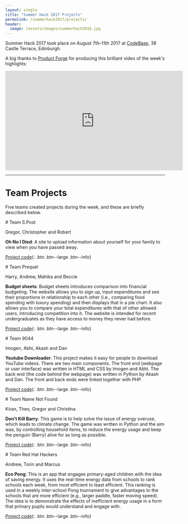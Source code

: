 ```yaml
--- 
layout: single
title: "Summer Hack 2017 Projects"
permalink: /summerhack2017/projects/
header:
  image: /assets/images/summerhack2016.jpg
--- 
```

Summer Hack 2017 took place on August 7th&ndash;11th 2017 at [CodeBase](https://goo.gl/maps/KD9Gru6wjzr), 38 Castle Terrace, Edinburgh. 

A big thanks to [Product Forge](https://productforge.io) for producing this brilliant video of the week's highlights:
<iframe width="560" height="315" src="https://www.youtube.com/embed/jh6mrX0uLZM" frameborder="0" allowfullscreen></iframe>

----

# Team Projects

Five teams created projects during the week, and these are briefly described below.

<div class="block" markdown="1">
# Team S.Post

Gregor, Christopher and Robert 

**Oh No I Died**: A site to upload information about yourself for your family to view when you have passed away.

[Project code](https://github.com/prewired/summerhack2017-projects/tree/master/oh-no-i-died){: .btn .btn--large .btn--info}
</div>

<div class="block" markdown="1">
# Team Prequel

Harry, Andrew, Mahika and Beccie

**Budget sheets**: Budget sheets introduces comparison into financial budgeting. The website allows you to sign up, input expenditures and see their proportions in relationship to each other (i.e., comparing food spending with luxury spending) and then displays that in a pie chart. It also allows you to compare your total expenditures with that of other allowed users, introducing competition into it. The website is intended for recent undergraduates as they have access to money they never had before.

[Project code](https://github.com/CaptainCorin100/Prequel){: .btn .btn--large .btn--info}
</div>

<div class="block" markdown="1">
# Team 9044

Imogen, Abhi, Akash and Dan

**Youtube Downloader**: This project makes it easy for people to download YouTube videos. There are two main components. The front end (webpage or user interface) was written in HTML and CSS by Imogen and Abhi. The back end (the code behind the webpage) was written in Python by Akash and Dan.  The front and back ends were linked together with PHP.

[Project code](https://github.com/sonicpose/9044){: .btn .btn--large .btn--info}
</div>

<div class="block" markdown="1">
# Team Name Not Found

Kiran, Theo, Gregor and Christina

**Don't Kill Barry**: This game is to help solve the issue of energy overuse, which leads to climate change. The game was written in Python and the aim was, by controlling household items, to reduce the energy usage and keep the penguin (Barry) alive for as long as possible.

[Project code](https://github.com/prewired/summerhack2017-projects/tree/master/dont-kill-barry){: .btn .btn--large .btn--info}
</div>


<div class="block" markdown="1">
# Team Red Hat Hackers

Andrew, Torin and Marcus

**Eco Pong**: This is  an app that engages primary-aged children with the idea of saving energy. It uses the real-time energy data from schools to rank schools each week, from most efficient to least efficient. This ranking is used in a weekly inter-school Pong tournament to give advantages to the schools that are more efficient (e.g., larger paddle, faster moving speed). The idea is to demonstrate the effects of inefficient energy usage in a form that primary pupils would understand and engage with.

[Project code](https://github.com/prewired/summerhack2017-projects/tree/master/eco-pong){: .btn .btn--large .btn--info}
</div>

